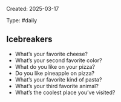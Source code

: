 Created: 2025-03-17

Type: #daily

## Icebreakers

- What’s your favorite cheese?
- What’s your second favorite color?
- What do you like on your pizza?
- Do you like pineapple on pizza?
- What’s your favorite kind of pasta?
- What’s your third favorite animal?
- What’s the coolest place you’ve visited?